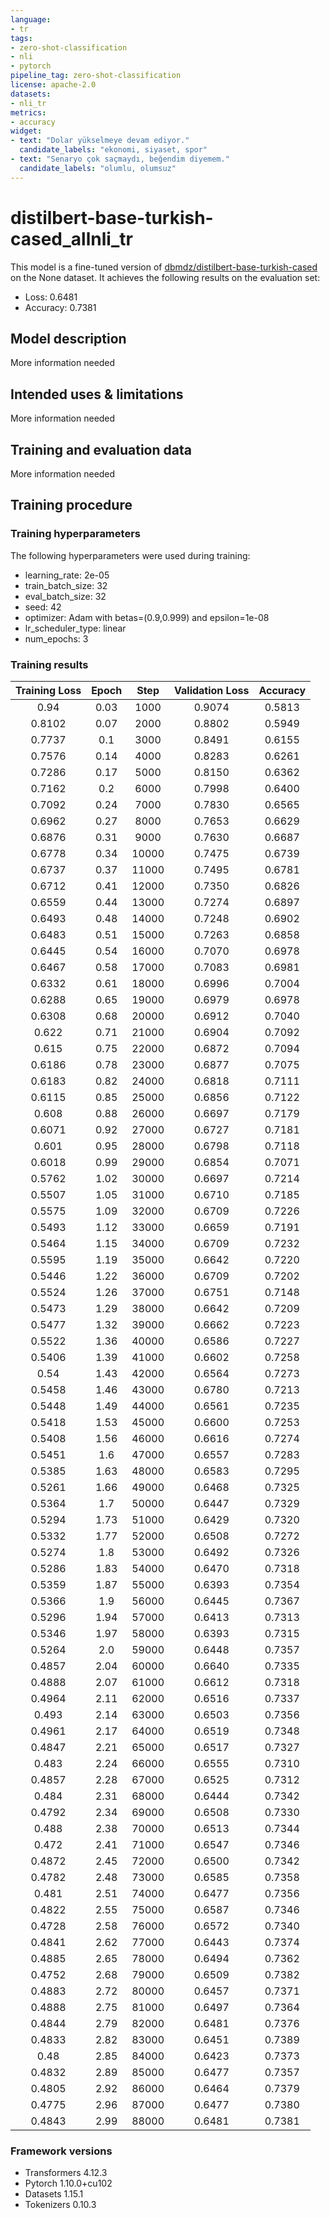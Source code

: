```yaml
---
language:
- tr
tags:
- zero-shot-classification
- nli
- pytorch
pipeline_tag: zero-shot-classification
license: apache-2.0
datasets:
- nli_tr
metrics:
- accuracy
widget:
- text: "Dolar yükselmeye devam ediyor."
  candidate_labels: "ekonomi, siyaset, spor"
- text: "Senaryo çok saçmaydı, beğendim diyemem."
  candidate_labels: "olumlu, olumsuz"
---
```


<!-- This model card has been generated automatically according to the information the Trainer had access to. You
should probably proofread and complete it, then remove this comment. -->

# distilbert-base-turkish-cased_allnli_tr

This model is a fine-tuned version of [dbmdz/distilbert-base-turkish-cased](https://huggingface.co/dbmdz/distilbert-base-turkish-cased) on the None dataset.
It achieves the following results on the evaluation set:
- Loss: 0.6481
- Accuracy: 0.7381

## Model description

More information needed

## Intended uses & limitations

More information needed

## Training and evaluation data

More information needed

## Training procedure

### Training hyperparameters

The following hyperparameters were used during training:
- learning_rate: 2e-05
- train_batch_size: 32
- eval_batch_size: 32
- seed: 42
- optimizer: Adam with betas=(0.9,0.999) and epsilon=1e-08
- lr_scheduler_type: linear
- num_epochs: 3

### Training results

| Training Loss | Epoch | Step  | Validation Loss | Accuracy |
|:-------------:|:-----:|:-----:|:---------------:|:--------:|
| 0.94          | 0.03  | 1000  | 0.9074          | 0.5813   |
| 0.8102        | 0.07  | 2000  | 0.8802          | 0.5949   |
| 0.7737        | 0.1   | 3000  | 0.8491          | 0.6155   |
| 0.7576        | 0.14  | 4000  | 0.8283          | 0.6261   |
| 0.7286        | 0.17  | 5000  | 0.8150          | 0.6362   |
| 0.7162        | 0.2   | 6000  | 0.7998          | 0.6400   |
| 0.7092        | 0.24  | 7000  | 0.7830          | 0.6565   |
| 0.6962        | 0.27  | 8000  | 0.7653          | 0.6629   |
| 0.6876        | 0.31  | 9000  | 0.7630          | 0.6687   |
| 0.6778        | 0.34  | 10000 | 0.7475          | 0.6739   |
| 0.6737        | 0.37  | 11000 | 0.7495          | 0.6781   |
| 0.6712        | 0.41  | 12000 | 0.7350          | 0.6826   |
| 0.6559        | 0.44  | 13000 | 0.7274          | 0.6897   |
| 0.6493        | 0.48  | 14000 | 0.7248          | 0.6902   |
| 0.6483        | 0.51  | 15000 | 0.7263          | 0.6858   |
| 0.6445        | 0.54  | 16000 | 0.7070          | 0.6978   |
| 0.6467        | 0.58  | 17000 | 0.7083          | 0.6981   |
| 0.6332        | 0.61  | 18000 | 0.6996          | 0.7004   |
| 0.6288        | 0.65  | 19000 | 0.6979          | 0.6978   |
| 0.6308        | 0.68  | 20000 | 0.6912          | 0.7040   |
| 0.622         | 0.71  | 21000 | 0.6904          | 0.7092   |
| 0.615         | 0.75  | 22000 | 0.6872          | 0.7094   |
| 0.6186        | 0.78  | 23000 | 0.6877          | 0.7075   |
| 0.6183        | 0.82  | 24000 | 0.6818          | 0.7111   |
| 0.6115        | 0.85  | 25000 | 0.6856          | 0.7122   |
| 0.608         | 0.88  | 26000 | 0.6697          | 0.7179   |
| 0.6071        | 0.92  | 27000 | 0.6727          | 0.7181   |
| 0.601         | 0.95  | 28000 | 0.6798          | 0.7118   |
| 0.6018        | 0.99  | 29000 | 0.6854          | 0.7071   |
| 0.5762        | 1.02  | 30000 | 0.6697          | 0.7214   |
| 0.5507        | 1.05  | 31000 | 0.6710          | 0.7185   |
| 0.5575        | 1.09  | 32000 | 0.6709          | 0.7226   |
| 0.5493        | 1.12  | 33000 | 0.6659          | 0.7191   |
| 0.5464        | 1.15  | 34000 | 0.6709          | 0.7232   |
| 0.5595        | 1.19  | 35000 | 0.6642          | 0.7220   |
| 0.5446        | 1.22  | 36000 | 0.6709          | 0.7202   |
| 0.5524        | 1.26  | 37000 | 0.6751          | 0.7148   |
| 0.5473        | 1.29  | 38000 | 0.6642          | 0.7209   |
| 0.5477        | 1.32  | 39000 | 0.6662          | 0.7223   |
| 0.5522        | 1.36  | 40000 | 0.6586          | 0.7227   |
| 0.5406        | 1.39  | 41000 | 0.6602          | 0.7258   |
| 0.54          | 1.43  | 42000 | 0.6564          | 0.7273   |
| 0.5458        | 1.46  | 43000 | 0.6780          | 0.7213   |
| 0.5448        | 1.49  | 44000 | 0.6561          | 0.7235   |
| 0.5418        | 1.53  | 45000 | 0.6600          | 0.7253   |
| 0.5408        | 1.56  | 46000 | 0.6616          | 0.7274   |
| 0.5451        | 1.6   | 47000 | 0.6557          | 0.7283   |
| 0.5385        | 1.63  | 48000 | 0.6583          | 0.7295   |
| 0.5261        | 1.66  | 49000 | 0.6468          | 0.7325   |
| 0.5364        | 1.7   | 50000 | 0.6447          | 0.7329   |
| 0.5294        | 1.73  | 51000 | 0.6429          | 0.7320   |
| 0.5332        | 1.77  | 52000 | 0.6508          | 0.7272   |
| 0.5274        | 1.8   | 53000 | 0.6492          | 0.7326   |
| 0.5286        | 1.83  | 54000 | 0.6470          | 0.7318   |
| 0.5359        | 1.87  | 55000 | 0.6393          | 0.7354   |
| 0.5366        | 1.9   | 56000 | 0.6445          | 0.7367   |
| 0.5296        | 1.94  | 57000 | 0.6413          | 0.7313   |
| 0.5346        | 1.97  | 58000 | 0.6393          | 0.7315   |
| 0.5264        | 2.0   | 59000 | 0.6448          | 0.7357   |
| 0.4857        | 2.04  | 60000 | 0.6640          | 0.7335   |
| 0.4888        | 2.07  | 61000 | 0.6612          | 0.7318   |
| 0.4964        | 2.11  | 62000 | 0.6516          | 0.7337   |
| 0.493         | 2.14  | 63000 | 0.6503          | 0.7356   |
| 0.4961        | 2.17  | 64000 | 0.6519          | 0.7348   |
| 0.4847        | 2.21  | 65000 | 0.6517          | 0.7327   |
| 0.483         | 2.24  | 66000 | 0.6555          | 0.7310   |
| 0.4857        | 2.28  | 67000 | 0.6525          | 0.7312   |
| 0.484         | 2.31  | 68000 | 0.6444          | 0.7342   |
| 0.4792        | 2.34  | 69000 | 0.6508          | 0.7330   |
| 0.488         | 2.38  | 70000 | 0.6513          | 0.7344   |
| 0.472         | 2.41  | 71000 | 0.6547          | 0.7346   |
| 0.4872        | 2.45  | 72000 | 0.6500          | 0.7342   |
| 0.4782        | 2.48  | 73000 | 0.6585          | 0.7358   |
| 0.481         | 2.51  | 74000 | 0.6477          | 0.7356   |
| 0.4822        | 2.55  | 75000 | 0.6587          | 0.7346   |
| 0.4728        | 2.58  | 76000 | 0.6572          | 0.7340   |
| 0.4841        | 2.62  | 77000 | 0.6443          | 0.7374   |
| 0.4885        | 2.65  | 78000 | 0.6494          | 0.7362   |
| 0.4752        | 2.68  | 79000 | 0.6509          | 0.7382   |
| 0.4883        | 2.72  | 80000 | 0.6457          | 0.7371   |
| 0.4888        | 2.75  | 81000 | 0.6497          | 0.7364   |
| 0.4844        | 2.79  | 82000 | 0.6481          | 0.7376   |
| 0.4833        | 2.82  | 83000 | 0.6451          | 0.7389   |
| 0.48          | 2.85  | 84000 | 0.6423          | 0.7373   |
| 0.4832        | 2.89  | 85000 | 0.6477          | 0.7357   |
| 0.4805        | 2.92  | 86000 | 0.6464          | 0.7379   |
| 0.4775        | 2.96  | 87000 | 0.6477          | 0.7380   |
| 0.4843        | 2.99  | 88000 | 0.6481          | 0.7381   |


### Framework versions

- Transformers 4.12.3
- Pytorch 1.10.0+cu102
- Datasets 1.15.1
- Tokenizers 0.10.3
